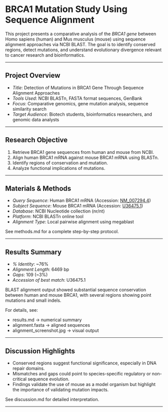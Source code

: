 #  BRCA1 Mutation Study Using Sequence Alignment

This project presents a comparative analysis of the *BRCA1 gene* between Homo sapiens (human) and Mus musculus (mouse) using sequence alignment approaches via NCBI BLAST. The goal is to identify conserved regions, detect mutations, and understand evolutionary divergence relevant to cancer research and bioinformatics.

---

##  Project Overview

- *Title*: Detection of Mutations in BRCA1 Gene Through Sequence Alignment Approaches
- *Tools Used*: NCBI BLASTn, FASTA format sequences, GenBank
- *Focus*: Comparative genomics, gene mutation analysis, sequence similarity search
- *Target Audience*: Biotech students, bioinformatics researchers, and genomic data analysts

---

##  Research Objective

1. Retrieve BRCA1 gene sequences from human and mouse from NCBI.
2. Align human BRCA1 mRNA against mouse BRCA1 mRNA using BLASTn.
3. Identify regions of conservation and mutation.
4. Analyze functional implications of mutations.

---

##  Materials & Methods

- *Query Sequence*: Human BRCA1 mRNA (Accession: [NM_007294.4](https://www.ncbi.nlm.nih.gov/nuccore/NM_007294.4))
- *Subject Sequence*: Mouse BRCA1 mRNA (Accession: [U36475.1](https://www.ncbi.nlm.nih.gov/nuccore/U36475.1))
- *Database*: NCBI Nucleotide collection (nr/nt)
- *Platform*: NCBI BLASTn online tool
- *Alignment Type*: Local pairwise alignment using megablast

See methods.md for a complete step-by-step protocol.

---

##  Results Summary

- *% Identity*: ~76%
- *Alignment Length*: 6469 bp
- *Gaps*: 109 (~3%)
- *Accession of best match*: U36475.1

BLAST alignment output showed substantial sequence conservation between human and mouse BRCA1, with several regions showing point mutations and small indels.

For details, see:
- results.md → numerical summary
- alignment.fasta → aligned sequences
- alignment_screenshot.jpg → visual output

---

##  Discussion Highlights

- Conserved regions suggest functional significance, especially in DNA repair domains.
- Mismatches and gaps could point to species-specific regulatory or non-critical sequence evolution.
- Findings validate the use of mouse as a model organism but highlight the importance of validating mutation impacts.

See discussion.md for detailed interpretation.

---

